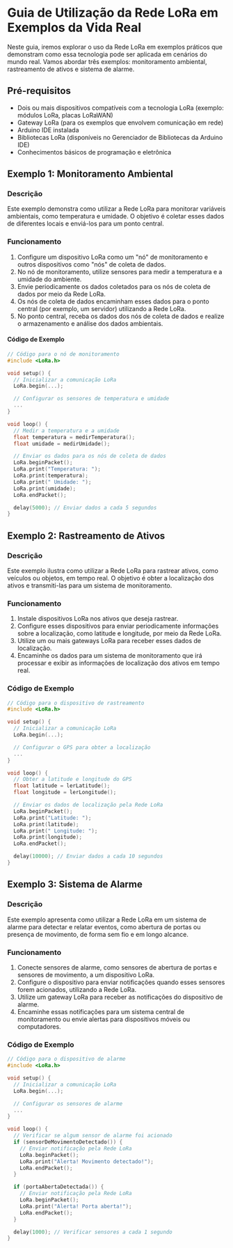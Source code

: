 # Guia de Utilização da Rede LoRa em Exemplos da Vida Real

Neste guia, iremos explorar o uso da Rede LoRa em exemplos práticos que demonstram como essa tecnologia pode ser aplicada em cenários do mundo real. Vamos abordar três exemplos: monitoramento ambiental, rastreamento de ativos e sistema de alarme.

## Pré-requisitos

- Dois ou mais dispositivos compatíveis com a tecnologia LoRa (exemplo: módulos LoRa, placas LoRaWAN)
- Gateway LoRa (para os exemplos que envolvem comunicação em rede)
- Arduino IDE instalada
- Bibliotecas LoRa (disponíveis no Gerenciador de Bibliotecas da Arduino IDE)
- Conhecimentos básicos de programação e eletrônica

## Exemplo 1: Monitoramento Ambiental

### Descrição

Este exemplo demonstra como utilizar a Rede LoRa para monitorar variáveis ambientais, como temperatura e umidade. O objetivo é coletar esses dados de diferentes locais e enviá-los para um ponto central.

### Funcionamento

1. Configure um dispositivo LoRa como um "nó" de monitoramento e outros dispositivos como "nós" de coleta de dados.
2. No nó de monitoramento, utilize sensores para medir a temperatura e a umidade do ambiente.
3. Envie periodicamente os dados coletados para os nós de coleta de dados por meio da Rede LoRa.
4. Os nós de coleta de dados encaminham esses dados para o ponto central (por exemplo, um servidor) utilizando a Rede LoRa.
5. No ponto central, receba os dados dos nós de coleta de dados e realize o armazenamento e análise dos dados ambientais.

#### Código de Exemplo

```cpp
// Código para o nó de monitoramento
#include <LoRa.h>

void setup() {
  // Inicializar a comunicação LoRa
  LoRa.begin(...);

  // Configurar os sensores de temperatura e umidade
  ...
}

void loop() {
  // Medir a temperatura e a umidade
  float temperatura = medirTemperatura();
  float umidade = medirUmidade();

  // Enviar os dados para os nós de coleta de dados
  LoRa.beginPacket();
  LoRa.print("Temperatura: ");
  LoRa.print(temperatura);
  LoRa.print(" Umidade: ");
  LoRa.print(umidade);
  LoRa.endPacket();

  delay(5000); // Enviar dados a cada 5 segundos
}
```

## Exemplo 2: Rastreamento de Ativos

### Descrição

Este exemplo ilustra como utilizar a Rede LoRa para rastrear ativos, como veículos ou objetos, em tempo real. O objetivo é obter a localização dos ativos e transmiti-las para um sistema de monitoramento.

### Funcionamento
1. Instale dispositivos LoRa nos ativos que deseja rastrear.
2. Configure esses dispositivos para enviar periodicamente informações sobre a localização, como latitude e longitude, por meio da Rede LoRa.
3. Utilize um ou mais gateways LoRa para receber esses dados de localização.
4. Encaminhe os dados para um sistema de monitoramento que irá processar e exibir as informações de localização dos ativos em tempo real.

### Código de Exemplo
``` cpp
// Código para o dispositivo de rastreamento
#include <LoRa.h>

void setup() {
  // Inicializar a comunicação LoRa
  LoRa.begin(...);

  // Configurar o GPS para obter a localização
  ...
}

void loop() {
  // Obter a latitude e longitude do GPS
  float latitude = lerLatitude();
  float longitude = lerLongitude();

  // Enviar os dados de localização pela Rede LoRa
  LoRa.beginPacket();
  LoRa.print("Latitude: ");
  LoRa.print(latitude);
  LoRa.print(" Longitude: ");
  LoRa.print(longitude);
  LoRa.endPacket();

  delay(10000); // Enviar dados a cada 10 segundos
}
```

## Exemplo 3: Sistema de Alarme

### Descrição

Este exemplo apresenta como utilizar a Rede LoRa em um sistema de alarme para detectar e relatar eventos, como abertura de portas ou presença de movimento, de forma sem fio e em longo alcance.

### Funcionamento

1. Conecte sensores de alarme, como sensores de abertura de portas e sensores de movimento, a um dispositivo LoRa.
2. Configure o dispositivo para enviar notificações quando esses sensores forem acionados, utilizando a Rede LoRa.
3. Utilize um gateway LoRa para receber as notificações do dispositivo de alarme.
4. Encaminhe essas notificações para um sistema central de monitoramento ou envie alertas para dispositivos móveis ou computadores.

### Código de Exemplo

``` cpp
// Código para o dispositivo de alarme
#include <LoRa.h>

void setup() {
  // Inicializar a comunicação LoRa
  LoRa.begin(...);

  // Configurar os sensores de alarme
  ...
}

void loop() {
  // Verificar se algum sensor de alarme foi acionado
  if (sensorDeMovimentoDetectado()) {
    // Enviar notificação pela Rede LoRa
    LoRa.beginPacket();
    LoRa.print("Alerta! Movimento detectado!");
    LoRa.endPacket();
  }

  if (portaAbertaDetectada()) {
    // Enviar notificação pela Rede LoRa
    LoRa.beginPacket();
    LoRa.print("Alerta! Porta aberta!");
    LoRa.endPacket();
  }

  delay(1000); // Verificar sensores a cada 1 segundo
}

```
